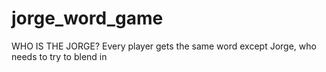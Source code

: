 # jorge_word_game
WHO IS THE JORGE? Every player gets the same word except Jorge, who needs to try to blend in
